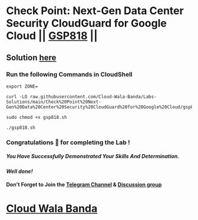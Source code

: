 # Check Point: Next-Gen Data Center Security CloudGuard for Google Cloud || [GSP818](https://www.cloudskillsboost.google/focuses/15822?parent=catalog) ||

## Solution [here](https://youtu.be/LaGwriJlAKs)

### Run the following Commands in CloudShell

```
export ZONE=
```
```
curl -LO raw.githubusercontent.com/Cloud-Wala-Banda/Labs-Solutions/main/Check%20Point%20Next-Gen%20Data%20Center%20Security%20CloudGuard%20for%20Google%20Cloud/gsp818.sh

sudo chmod +x gsp818.sh

./gsp818.sh
```

### Congratulations 🎉 for completing the Lab !

##### *You Have Successfully Demonstrated Your Skills And Determination.*

#### *Well done!*

#### Don't Forget to Join the [Telegram Channel](https://t.me/cloudwalabanda) & [Discussion group](https://t.me/cloudwalabandachats)

# [Cloud Wala Banda](https://www.youtube.com/@cloudwalabanda)
